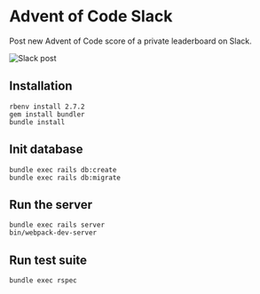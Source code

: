 # Advent of Code Slack

Post new Advent of Code score of a private leaderboard on Slack.

![Slack post](https://user-images.githubusercontent.com/7858787/70275316-ea725880-177b-11ea-88c3-f27eec8afd19.png)

## Installation

```
rbenv install 2.7.2
gem install bundler
bundle install
```

## Init database

```
bundle exec rails db:create
bundle exec rails db:migrate
```

## Run the server

```
bundle exec rails server
bin/webpack-dev-server 
```

## Run test suite

```
bundle exec rspec
```